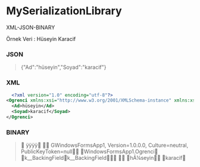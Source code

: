 # MySerializationLibrary
XML-JSON-BINARY

Örnek Veri : Hüseyin Karacif
### JSON
>{"Ad":"hüseyin","Soyad":"karacif"} 

### XML
```xml
  <?xml version="1.0" encoding="utf-8"?>
<Ogrenci xmlns:xsi="http://www.w3.org/2001/XMLSchema-instance" xmlns:xsd="http://www.w3.org/2001/XMLSchema">
  <Ad>hüseyin</Ad>
  <Soyad>karacif</Soyad>
</Ogrenci>
```

### BINARY
>   ÿÿÿÿ          GWindowsFormsApp1, Version=1.0.0.0, Culture=neutral, PublicKeyToken=null   WindowsFormsApp1.Ogrenci   <Ad>k__BackingField<Soyad>k__BackingField      hÃ¼seyin   karacif   

